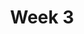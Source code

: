 ---
title: Week 3
weekNumber: 3
days:
- date: 2022-09-06
  events:
    ? '**Lecture 4**{: .label .label-lecture } Data Cleaning and EDA'
    : '[Ch. 8-9](https://www.textbook.ds100.org/ch/08/files_intro.html)'
    ? '**Discussion 2**{: .label .label-disc } TBD' 
    ? '**Lab 3**{: .label .label-lab } Data Cleaning and EDA and Regex'
    : ''
- date: 2022-09-08
  events:
    ? '**Lecture 5**{: .label .label-lecture } Regex'
    : '[Ch. 13](https://www.textbook.ds100.org/ch/13/text_intro.html)'
    ? '**Quick Check 3**{: .label .label-survey } Quick Check 3'
    ? '**Homework 3**{: .label .label-hw } Tweets (EDA and Regex)'
    : ''
---